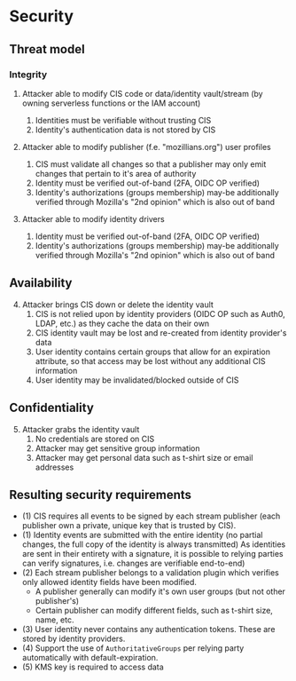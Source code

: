 # Security
## Threat model
### Integrity

1. Attacker able to modify CIS code or data/identity vault/stream (by owning
   serverless functions or the IAM account)
    1. Identities must be verifiable without trusting CIS
    2. Identity's authentication data is not stored by CIS

2. Attacker able to modify publisher (f.e. "mozillians.org") user profiles
    1. CIS must validate all changes so that a publisher may only emit changes that
       pertain to it's area of authority
    2. Identity must be verified out-of-band (2FA, OIDC OP verified)
    3. Identity's authorizations (groups membership) may-be additionally verified
       through Mozilla's "2nd opinion" which is also out of band

3. Attacker able to modify identity drivers
    1. Identity must be verified out-of-band (2FA, OIDC OP verified)
    2. Identity's authorizations (groups membership) may-be additionally verified
       through Mozilla's "2nd opinion" which is also out of band

## Availability

4. Attacker brings CIS down or delete the identity vault
    1. CIS is not relied upon by identity providers (OIDC OP such as Auth0, LDAP,
       etc.) as they cache the data on their own
    2. CIS identity vault may be lost and re-created from identity provider's data
    3. User identity contains certain groups that allow for an expiration
       attribute, so that access may be lost without any additional CIS information
    4. User identity may be invalidated/blocked outside of CIS

## Confidentiality

5. Attacker grabs the identity vault
    1. No credentials are stored on CIS
    2. Attacker may get sensitive group information
    3. Attacker may get personal data such as t-shirt size or email addresses

## Resulting security requirements

- (1) CIS requires all events to be signed by each stream publisher (each
  publisher own a private, unique key that is trusted by CIS).
- (1) Identity events are submitted with the entire identity (no partial
  changes, the full copy of the identity is always transmitted) As identities
are sent in their entirety with a signature, it is possible to relying parties
can verify signatures, i.e. changes are verifiable end-to-end)
- (2) Each stream publisher belongs to a validation plugin which verifies only
  allowed identity fields have been modified.
  - A publisher generally can modify it's own user groups (but not other
    publisher's)
  - Certain publisher can modify different fields, such as t-shirt size, name,
    etc.
- (3) User identity never contains any authentication tokens. These are stored
  by identity providers.
- (4) Support the use of `AuthoritativeGroups` per relying party automatically
  with default-expiration.
- (5) KMS key is required to access data
